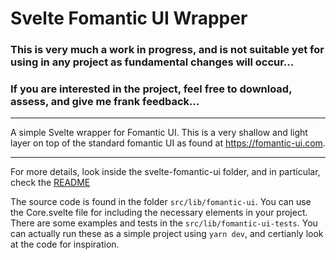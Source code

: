 # Svelte Fomantic UI Wrapper

### This is very much a work in progress, and is not suitable yet for using in any project as fundamental changes will occur...
### If you are interested in the project, feel free to download, assess, and give me frank feedback...
---
A simple Svelte wrapper for Fomantic UI.  This is a very shallow and light layer on top of the standard fomantic UI as found at https://fomantic-ui.com.

---
For more details, look inside the svelte-fomantic-ui folder, and in particular, check the [README](https://github.com/roycdaviesuoa/svelte-fomantic-ui/blob/main/svelte-fomantic-ui/README.md)

The source code is found in the folder `src/lib/fomantic-ui`.  You can use the Core.svelte file for including the necessary elements in your project.
There are some examples and tests in the `src/lib/fomantic-ui-tests`.  You can actually run these as a simple project using `yarn dev`, and certianly look at the code for inspiration.